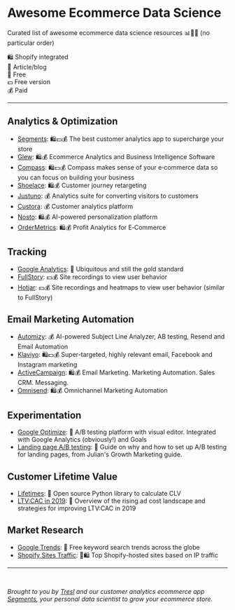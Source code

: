# Awesome Ecommerce Data Science

Curated list of awesome ecommerce data science resources 📊💎💪
(no particular order)

🛍 Shopify integrated<br>
📰 Article/blog<br>
💸 Free<br>
💵 Free version<br>
💰 Paid<br>

---

## Analytics & Optimization

* [Segments](https://segments.tresl.co): 🛍💵💰 The best customer analytics app to supercharge your store
* [Glew](https://glew.io/): 🛍💰 Ecommerce Analytics and Business Intelligence Software
* [Compass](https://www.compass.co/): 🛍💵💰 Compass makes sense of your e‑commerce data so you can focus on building your business
* [Shoelace](http://shoelace.com/): 🛍💰 Customer journey retargeting
* [Justuno](https://www.justuno.com/): 💰 Analytics suite for converting visitors to customers
* [Custora](https://www.custora.com/): 💰 Customer analytics platform
* [Nosto](https://www.nosto.com): 🛍💰 AI-powered personalization platform
* [OrderMetrics](https://ordermetrics.com): 🛍💰 Profit Analytics for E‑Commerce

## Tracking

* [Google Analytics](https://analytics.google.com/analytics/web/): 💸 Ubiquitous and still the gold standard
* [FullStory](https://www.fullstory.com/): 💵💰 Site recordings to view user behavior
* [Hotjar](https://www.hotjar.com/): 💵💰 Site recordings and heatmaps to view user behavior (similar to FullStory)

## Email Marketing Automation

* [Automizy](https://automizy.com/): 💰 AI-powered Subject Line Analyzer, AB testing, Resend and Email Automation
* [Klaviyo](https://www.klaviyo.com/): 🛍💵💰 Super-targeted, highly relevant email, Facebook and Instagram marketing
* [ActiveCampaign](https://www.activecampaign.com/): 🛍💰 Email Marketing. Marketing Automation. Sales CRM. Messaging.
* [Omnisend](https://omnisend.com): 🛍💰 Omnichannel Marketing Automation

## Experimentation

* [Google Optimize](https://optimize.google.com): 💸 A/B testing platform with visual editor. Integrated with Google Analytics (obviously!) and Goals
* [Landing page A/B testing](https://www.julian.com/guide/growth/ab-testing): 📰 Guide on why and how to set up A/B testing for landing pages, from Julian's Growth Marketing guide.

## Customer Lifetime Value

* [Lifetimes](https://github.com/CamDavidsonPilon/lifetimes): 💸 Open source Python library to calculate CLV
* [LTV:CAC in 2019](https://blog.rechargepayments.com/current-trends-why-ltv-should-be-your-only-focus-in-2019/): 📰 Overview of the rising ad cost landscape and strategies for improving LTV:CAC in 2019

## Market Research

* [Google Trends](https://trends.google.com/trends/): 💸 Free keyword search trends across the globe
* [Shopify Sites Traffic](https://myip.ms/browse/sites/1/ipID/23.227.38.64/ipIDii/23.227.38.64): 💸🛍 Top Shopify-hosted sites based on IP traffic

---

<br>

*Brought to you by [Tresl](https://tresl.co) and our customer analytics ecommerce app [Segments](https://segments.tresl.co), your personal data scientist to grow your ecommerce store.*
